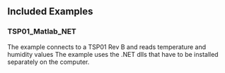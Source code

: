 ## Included Examples

### TSP01_Matlab_NET
The example connects to a TSP01 Rev B and reads temperature and humidity values
The example uses the .NET dlls that have to be installed separately on the computer. 






